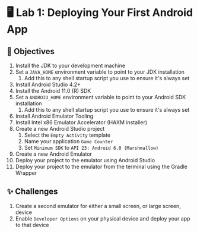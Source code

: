 # 🖥 Lab 1: Deploying Your First Android App

## 📝 Objectives
1. Install the JDK to your development machine
2. Set a `JAVA_HOME` environment variable to point to your JDK installation
   1. Add this to any shell startup script you use to ensure it's always set
3. Install Android Studio 4.2+
4. Install the Android 11.0 (R) SDK
5. Set a `ANDROID_HOME` environment variable to point to your Android SDK installation
   1. Add this to any shell startup script you use to ensure it's always set
6. Install Android Emulator Tooling
7. Install Intel x86 Emulator Accelerator (HAXM installer)
8. Create a new Android Studio project
    1. Select the `Empty Activity` template
    2. Name your application `Game Counter`
    3. Set `Minimum SDK` to `API 23: Android 6.0 (Marshmallow)`
9. Create a new Android Emulator
10. Deploy your project to the emulator using Android Studio
11. Deploy your project to the emulator from the terminal using the Gradle Wrapper

## ✨ Challenges
1. Create a second emulator for either a small screen, or large screen, device
2. Enable `Developer Options` on your physical device and deploy your app to that device